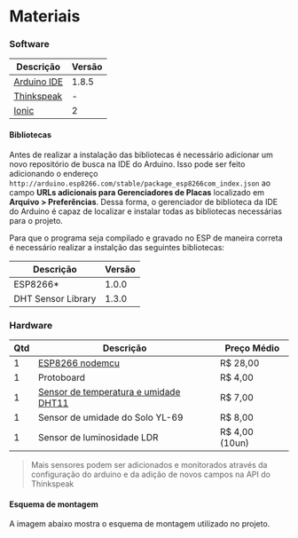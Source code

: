 # Materiais

### Software

Descrição | Versão
------------ | -------------
[Arduino IDE](https://www.arduino.cc/)  |   1.8.5
[Thinkspeak](https://thingspeak.com/)   |   -
[Ionic](https://ionicframework.com/)    |   2 

#### Bibliotecas

Antes de realizar a instalação das bibliotecas é necessário adicionar um novo repositório de busca na IDE do Arduino. Isso pode ser feito adicionando o endereço `http://arduino.esp8266.com/stable/package_esp8266com_index.json` ao campo **URLs adicionais para Gerenciadores de Placas** localizado em **Arquivo > Preferências**. Dessa forma, o gerenciador de biblioteca da IDE do Arduino é capaz de localizar e instalar todas as bibliotecas necessárias para o projeto.

Para que o programa seja compilado e gravado no ESP de maneira correta é necessário realizar a instalção das seguintes bibliotecas:

Descrição | Versão
------------ | -------------
ESP8266*  |   1.0.0
DHT Sensor Library | 1.3.0

### Hardware

Qtd | Descrição | Preço Médio
------------ | ------------- | -------------
1   |   [ESP8266 nodemcu](https://www.filipeflop.com/blog/esp8266-nodemcu-como-programar/)  | R$ 28,00
1   |   Protoboard | R$ 4,00
1   |   [Sensor de temperatura e umidade DHT11](https://akizukidenshi.com/download/ds/aosong/DHT11.pdf) | R$ 7,00
1   |   Sensor de umidade do Solo YL-69 | R$ 8,00
1   |   Sensor de luminosidade LDR | R$ 4,00 (10un)

> Mais sensores podem ser adicionados e monitorados através da configuração do arduino e da adição de novos campos na API do Thinkspeak

#### Esquema de montagem

A imagem abaixo mostra o esquema de montagem utilizado no projeto.



